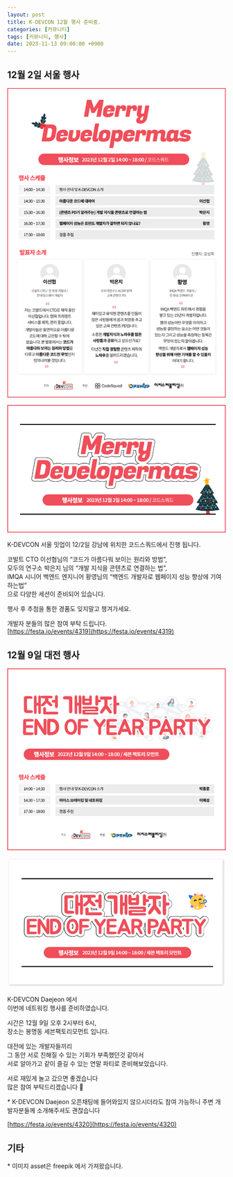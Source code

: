 ```yaml
---
layout: post
title: K-DEVCON 12월 행사 준비중.
categories: [커뮤니티]
tags: [커뮤니티, 행사]
date: 2023-11-13 09:00:00 +0900
---
```


## 12월 2일 서울 행사

![seoul-a4](/assets/images/2023-11-13-community-event/seoul-a4.png)

![seoul-banner](/assets/images/2023-11-13-community-event/seoul-banner.png)

K-DEVCON 서울 밋업이 12/2일 강남에 위치한 코드스쿼드에서 진행 됩니다.

코발트 CTO 이선협님의 “코드가 아름다워 보이는 원리와 방법”,  
모두의 연구소 박은지 님의 “개발 지식을 콘텐츠로 연결하는 법”,  
IMQA 시니어 백엔드 엔지니어 황영님의 “백엔드 개발자로 웹페이지 성능 향상에 기여하는법”  
으로 다양한 세션이 준비되어 있습니다.

행사 후 추첨을 통한 경품도 잊지말고 챙겨가세요.

개발자 분들의 많은 참여 부탁 드립니다.  
[https://festa.io/events/4319](https://festa.io/events/4319)

## 12월 9일 대전 행사

![daejeon-main](/assets/images/2023-11-13-community-event/daejeon-main.png)

![daejeon-sub](/assets/images/2023-11-13-community-event/daejeon-sub.png)

K-DEVCON Daejeon 에서  
이번에 네트워킹 행사를 준비하였습니다.

시간은 12월 9일 오후 2시부터 6시,  
장소는 봉명동 세븐팩토리모먼트 입니다.

대전에 있는 개발자들끼리  
그 동안 서로 친해질 수 있는 기회가 부족했던것 같아서  
서로 알아가고 같이 즐길 수 있는 연말 파티로 준비해보았습니다.

서로 재밌게 놀고 갔으면 좋겠습니다  
많은 참여 부탁드리겠습니다 🎉

\* K-DEVCON Daejeon 오픈채팅에 들어와있지 않으시더라도 참여 가능하니 주변 개발자분들께 소개해주셔도 괜찮습니다

[https://festa.io/events/4320](https://festa.io/events/4320)

## 기타

\* 이미지 asset은 freepik 에서 가져왔습니다.
